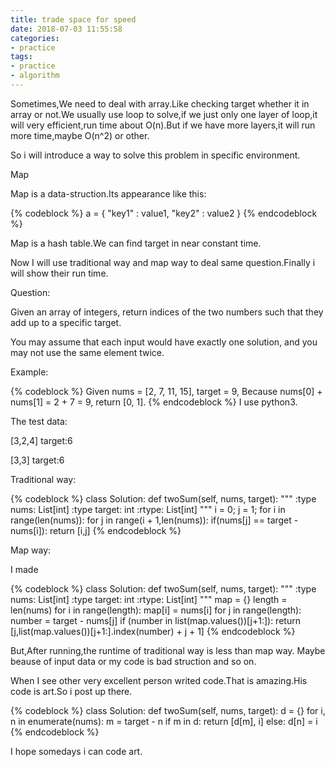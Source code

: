 ```yaml
---
title: trade space for speed
date: 2018-07-03 11:55:58
categories:
- practice
tags:
- practice
- algorithm
---
```

Sometimes,We need to deal with array.Like checking target whether it in array or not.We usually use loop to solve,if we just only one layer of loop,it will very efficient,run time about O(n).But if we have more layers,it will run more time,maybe O(n^2) or other.

<!-- more -->

So i will introduce a way to solve this problem in specific environment.

Map

Map is a data-struction.Its appearance like this:

{% codeblock %}
a = {
"key1" : value1,
"key2" : value2
}
{% endcodeblock %}

Map is a hash table.We can find target in near constant time.

Now I will use traditional way and map way to deal same question.Finally i will show their run time.

Question:

Given an array of integers, return indices of the two numbers such that they add up to a specific target.

You may assume that each input would have exactly one solution, and you may not use the same element twice.

Example:

{% codeblock %}
Given nums                = [2, 7, 11, 15], target = 9,
Because nums[0] + nums[1] = 2 + 7 = 9,
return [0, 1].
{% endcodeblock %}
I use python3.

The test data:

[3,2,4] target:6

[3,3]   target:6

Traditional way:

{% codeblock %}
class Solution:
    def twoSum(self, nums, target):
        """
        :type nums: List[int]
        :type target: int
        :rtype: List[int]
        """
        i = 0;
        j = 1;
        for i in range(len(nums)):
            for j in range(i + 1,len(nums)):
                if(nums[j] == target - nums[i]):
                    return [i,j]
{% endcodeblock %}

Map way:

I made

{% codeblock %}
class Solution:
    def twoSum(self, nums, target):
        """
        :type nums: List[int]
        :type target: int
        :rtype: List[int]
        """
        map    = {}
        length = len(nums)
        for i in range(length):
            map[i] = nums[i]
        for j in range(length):
            number = target - nums[j]
            if (number in list(map.values())[j+1:]):
                return [j,list(map.values())[j+1:].index(number) + j + 1]
{% endcodeblock %}

But,After running,the runtime of traditional way is less than map way. Maybe beause of input data or my code is bad struction and so on.

When I see other very excellent person writed code.That is amazing.His code is art.So i post up there.

{% codeblock %}
class Solution:
        def twoSum(self, nums, target):
        d = {}
        for i, n in enumerate(nums):
            m = target - n
            if m in d:
                return [d[m], i]
            else:
                d[n] = i
{% endcodeblock %}

I hope somedays i can code art.

